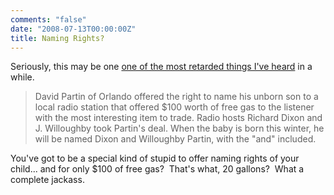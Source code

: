 ```yaml
---
comments: "false"
date: "2008-07-13T00:00:00Z"
title: Naming Rights?
---
```

<p>Seriously, this may be one <a href="http://ap.google.com/article/ALeqM5gA1JWlMaXGBAVzEU4vk42l7BDFVgD91SJ4EG0">one of the most retarded things I've heard</a> in a while.</p>
<blockquote>David Partin of Orlando offered the right to name his unborn son to a local radio station that offered $100 worth of free gas to the listener with the most interesting item to trade. Radio hosts Richard Dixon and J. Willoughby took Partin's deal. When the baby is born this winter, he will be named Dixon and Willoughby Partin, with the "and" included.</blockquote>
<p>You've got to be a special kind of stupid to offer naming rights of your child... and for only $100 of free gas?  That's what, 20 gallons?  What a complete jackass.</p>
